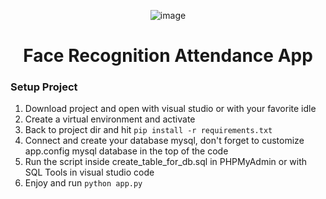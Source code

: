 <div align="center">

  ![image](https://user-images.githubusercontent.com/83332442/210056930-e9fea853-b483-4d37-9d94-d9991322949b.png)

  # Face Recognition Attendance App
</div>

<h3>Setup Project</h3>
<ol>
<li>Download project and open with visual studio or with your favorite idle</li>
<li>Create a virtual environment and activate</li>
<li>Back to project dir and hit <code>pip install -r requirements.txt</code></li>
<li>Connect and create your database mysql, don't forget to customize app.config mysql database in the top of the code</li>
<li>Run the script inside create_table_for_db.sql in PHPMyAdmin or with SQL Tools in visual studio code</li>
<li>Enjoy and run <code>python app.py</code></li>
</ol>
